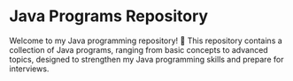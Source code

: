 # Java Programs Repository
Welcome to my Java programming repository! 🚀 This repository contains a collection of Java programs, ranging from basic concepts to advanced topics, designed to strengthen my Java programming skills and prepare for interviews.  

